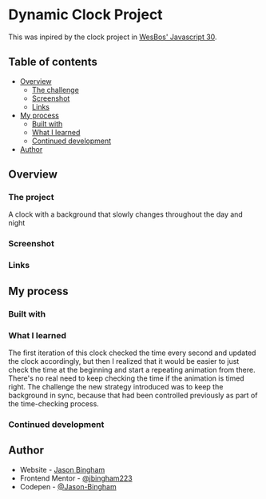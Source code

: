# Dynamic Clock Project

This  was inpired by the clock project in [WesBos' Javascript 30](https://courses.wesbos.com/account/access/63985b7440307fbbde58a022/view/194130581).

## Table of contents

- [Overview](#overview)
  - [The challenge](#the-challenge)
  - [Screenshot](#screenshot)
  - [Links](#links)
- [My process](#my-process)
  - [Built with](#built-with)
  - [What I learned](#what-i-learned)
  - [Continued development](#continued-development)
- [Author](#author)

## Overview

### The project

A clock with a background that slowly changes throughout the day and night

### Screenshot

<!-- - [Mobile Screen Shot](./screenshots/ScreenshotMobile.png)
- [Desktop Screen Shot](./screenshots/ScreenshotDesktop.png)
- [Hover Screen Shot](./screenshots/ScreenshotActive.png) -->

### Links

<!-- - Solution URL: [https://jason-bingham.github.io/FrontendMentor/FEM-ProdPreviewCard/index.html] -->

## My process

### Built with

<!-- - Semantic HTML5 markup
- Flexbox
- Mobile-first workflow -->

### What I learned

The first iteration of this clock checked the time every second and updated the clock accordingly, but then I realized that it would be easier to just check the time at the beginning and start a repeating animation from there. There's no real need to keep checking the time if the animation is timed right. The challenge the new strategy introduced was to keep the background in sync, because that had been controlled previously as part of the time-checking process.

### Continued development

<!-- Want to improve focus states and accessibility next time. -->

## Author

- Website - [Jason Bingham](https://jason-bingham.github.io)
- Frontend Mentor - [@jbingham223](https://www.frontendmentor.io/profile/jbingham223)
- Codepen - [@Jason-Bingham](https://codepen.io/Jason-Bingham)
